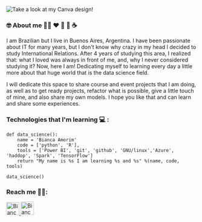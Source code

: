 
![Take a look at my Canva design!](https://user-images.githubusercontent.com/59603723/96593169-91da7a00-12bf-11eb-9fb6-97667dc21979.png)

### :nerd_face: About me :rainbow_flag:  :heart: :sushi: :chocolate_bar: :coffee: 

I am Brazilian but I live in Buenos Aires, Argentina. I have been passionate about IT for many years, but I don't know why crazy in my head I decided to study International Relations. After 4 years of studying this area, I realized that: what I loved was always in front of me, and, why I never considered studying it? Now, here I am! Dedicating myself to learning every day a little more about that huge world that is the data science field.  


I will dedicate this space to share course and event projects that I am doing, as well as to get ready projects, refactor what is possible, give a little touch of mine, and also share my own models. I hope you like that and can learn and share some experiences. 






### Technologies that I'm learning :computer: :

```Py
def data_science():
    name = 'Bianca Amorim'
    code = ['python', 'R'],
    tools = ['Power BI', 'git', 'github', 'GNU/linux','Azure', 'haddop', 'Spark', 'TensorFlow']
    return "My name is %s I am learning %s and %s" %(name, code, tools)

data_science()
```






### Reach me :female_detective::

<p>
  <a href="http://www.linkedin.com/in/amorimbiadev">
    <img src="https://user-images.githubusercontent.com/59603723/96601831-c3a40e80-12c8-11eb-96de-d5c66cddcb28.png" alt="Bianca Amorim's LinkedIn Profile" height="34" width="34">
  </a>
  
   <a href="https://mobile.twitter.com/dev_amorim">
    <img src="https://user-images.githubusercontent.com/59603723/96600833-c18d8000-12c7-11eb-9d07-22f81040184f.png" alt="Bianca Amorim's LinkedIn Profile" height="35" width="35">
  </a>
</p>
